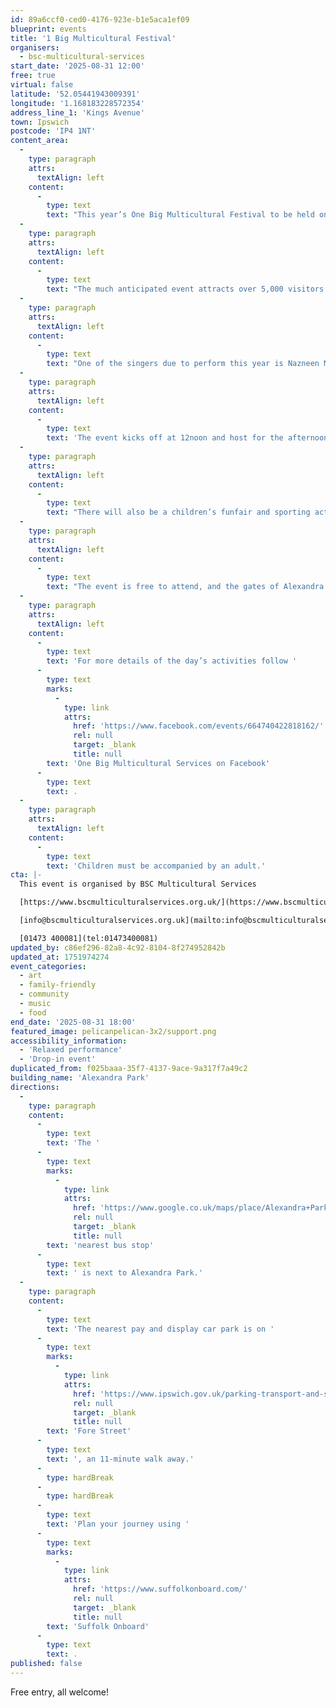 ```yaml
---
id: 89a6ccf0-ced0-4176-923e-b1e5aca1ef09
blueprint: events
title: '1 Big Multicultural Festival'
organisers:
  - bsc-multicultural-services
start_date: '2025-08-31 12:00'
free: true
virtual: false
latitude: '52.05441943009391'
longitude: '1.168183228572354'
address_line_1: 'Kings Avenue'
town: Ipswich
postcode: 'IP4 1NT'
content_area:
  -
    type: paragraph
    attrs:
      textAlign: left
    content:
      -
        type: text
        text: "This year’s One Big Multicultural Festival to be held on Sunday 31\_August, promises to be its biggest yet! Both in terms of variety of acts on stage and the many side stalls too."
  -
    type: paragraph
    attrs:
      textAlign: left
    content:
      -
        type: text
        text: "The much anticipated event attracts over 5,000 visitors each year and this year, will be the 13\_time the festival has been held in the heart of Ipswich at Alexandra Park. "
  -
    type: paragraph
    attrs:
      textAlign: left
    content:
      -
        type: text
        text: "One of the singers due to perform this year is Nazneen Molu originally from Mombasa, Kenya. Nazneed now lives in Ipswich. She has a beautiful singing voice and will be lighting up the stage\_with both her vocals and colourful, traditional dress."
  -
    type: paragraph
    attrs:
      textAlign: left
    content:
      -
        type: text
        text: 'The event kicks off at 12noon and host for the afternoon is BBC Radio Suffolk, Breakfast Show Host Wayne Bavin'
  -
    type: paragraph
    attrs:
      textAlign: left
    content:
      -
        type: text
        text: "There will also be a children’s funfair and sporting activities to have a go at too including cricket and the traditional Indian sport Kabaddi. Plus facepainting, henna art, and bakes and cakes to enjoy.\_"
  -
    type: paragraph
    attrs:
      textAlign: left
    content:
      -
        type: text
        text: "The event is free to attend, and the gates of Alexandra Park will be open from 12noon though to 6pm.\_"
  -
    type: paragraph
    attrs:
      textAlign: left
    content:
      -
        type: text
        text: 'For more details of the day’s activities follow '
      -
        type: text
        marks:
          -
            type: link
            attrs:
              href: 'https://www.facebook.com/events/664740422818162/'
              rel: null
              target: _blank
              title: null
        text: 'One Big Multicultural Services on Facebook'
      -
        type: text
        text: .
  -
    type: paragraph
    attrs:
      textAlign: left
    content:
      -
        type: text
        text: 'Children must be accompanied by an adult.'
cta: |-
  This event is organised by BSC Multicultural Services

  [https://www.bscmulticulturalservices.org.uk/](https://www.bscmulticulturalservices.org.uk/)

  [info@bscmulticulturalservices.org.uk](mailto:info@bscmulticulturalservices.org.uk)

  [01473 400081](tel:01473400081)
updated_by: c86ef296-82a8-4c92-8104-8f274952842b
updated_at: 1751974274
event_categories:
  - art
  - family-friendly
  - community
  - music
  - food
end_date: '2025-08-31 18:00'
featured_image: pelicanpelican-3x2/support.png
accessibility_information:
  - 'Relaxed performance'
  - 'Drop-in event'
duplicated_from: f025baaa-35f7-4137-9ace-9a317f7a49c2
building_name: 'Alexandra Park'
directions:
  -
    type: paragraph
    content:
      -
        type: text
        text: 'The '
      -
        type: text
        marks:
          -
            type: link
            attrs:
              href: 'https://www.google.co.uk/maps/place/Alexandra+Park/@52.0539906,1.1647876,17z/data=!4m6!3m5!1s0x47d99f83b5f083ad:0xa47975707a7a7821!8m2!3d52.055199!4d1.169362!16s%2Fg%2F1q67d8qc5?entry=ttu&g_ep=EgoyMDI1MDYzMC4wIKXMDSoASAFQAw%3D%3D'
              rel: null
              target: _blank
              title: null
        text: 'nearest bus stop'
      -
        type: text
        text: ' is next to Alexandra Park.'
  -
    type: paragraph
    content:
      -
        type: text
        text: 'The nearest pay and display car park is on '
      -
        type: text
        marks:
          -
            type: link
            attrs:
              href: 'https://www.ipswich.gov.uk/parking-transport-and-streets/parking/where-park/car-park-locations-and-tariffs'
              rel: null
              target: _blank
              title: null
        text: 'Fore Street'
      -
        type: text
        text: ', an 11-minute walk away.'
      -
        type: hardBreak
      -
        type: hardBreak
      -
        type: text
        text: 'Plan your journey using '
      -
        type: text
        marks:
          -
            type: link
            attrs:
              href: 'https://www.suffolkonboard.com/'
              rel: null
              target: _blank
              title: null
        text: 'Suffolk Onboard'
      -
        type: text
        text: .
published: false
---
```

Free entry, all welcome!